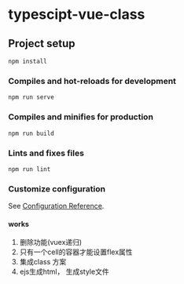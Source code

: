 # typescipt-vue-class

## Project setup
```
npm install
```

### Compiles and hot-reloads for development
```
npm run serve
```

### Compiles and minifies for production
```
npm run build
```

### Lints and fixes files
```
npm run lint
```

### Customize configuration
See [Configuration Reference](https://cli.vuejs.org/config/).

#### works
1. 删除功能(vuex递归)
2. 只有一个cell的容器才能设置flex属性
3. 集成class 方案
4. ejs生成html， 生成style文件
